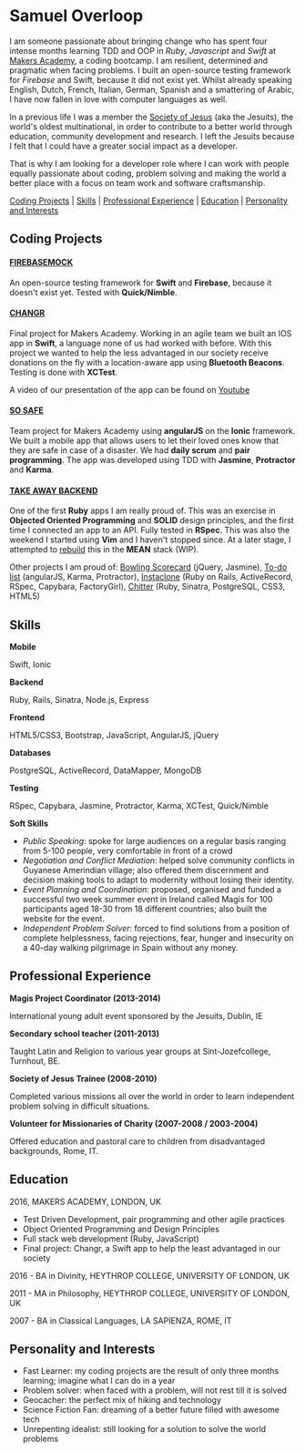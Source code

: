 Samuel Overloop
===============

I am someone passionate about bringing change who has spent four intense months learning TDD and OOP in *Ruby*, *Javascript* and *Swift* at [Makers Academy](http://www.makersacademy.com), a coding bootcamp. I am resilient, determined and pragmatic when facing problems. I built an open-source testing framework for *Firebase* and Swift, because it did not exist yet. Whilst already speaking English, Dutch, French, Italian, German, Spanish and a smattering of Arabic, I have now fallen in love with computer languages as well.

In a previous life I was a member the [Society of Jesus](http://www.jesuit.org.uk) (aka the Jesuits), the world's oldest multinational, in order to contribute to a better world through education, community development and research. I left the Jesuits because I felt that I could have a greater social impact as a developer.

That is why I am looking for a developer role where I can work with people equally passionate about coding, problem solving and making the world a better place with a focus on team work and software craftsmanship.

[Coding Projects](#coding-projects) | [Skills](#skills) | [Professional Experience](#professional-experience) | [Education](#education) | [Personality and Interests](#personality-and-interests)

Coding Projects
---------------

#### [FIREBASEMOCK](https://github.com/samover/FirebaseMock)

An open-source testing framework for **Swift** and **Firebase**, because it doesn't exist yet. Tested with **Quick/Nimble**. 

#### [CHANGR](https://github.com/samover/changr)

Final project for Makers Academy. Working in an agile team we built an IOS app in **Swift**, a language none of us had worked with before. With this project we wanted to help the less advantaged in our society receive donations on the fly with a location-aware app using **Bluetooth Beacons**. Testing is done with **XCTest**.

A video of our presentation of the app can be found on [Youtube](https://youtu.be/AyVZJ511cqI?t=96)

#### [SO SAFE](https://github.com/samover/so_safe)

Team project for Makers Academy using **angularJS** on the **Ionic** framework. We built a mobile app that allows users to let their loved ones know that they are safe in case of a disaster. We had **daily scrum** and **pair programming**. The app was developed using TDD with **Jasmine**, **Protractor** and **Karma**.

#### [TAKE AWAY BACKEND](https://github.com/samover/takeaway)

One of the first **Ruby** apps I am really proud of. This was an exercise in **Objected Oriented Programming** and **SOLID** design principles, and the first time I connected an app to an API. Fully tested in **RSpec**. This was also the weekend I started using **Vim** and I haven't stopped since. At a later stage, I attempted to [rebuild](https://github.com/Mattia46/takeaway_project) this in the **MEAN** stack (WIP).

Other projects I am proud of: [Bowling Scorecard](https://github.com/samover/bowling_scorecard) (jQuery, Jasmine), [To-do list](https://github.com/samover/todo_list) (angularJS, Karma, Protractor), [Instaclone](https://github.com/samover/instagram) (Ruby on Rails, ActiveRecord, RSpec, Capybara, FactoryGirl), [Chitter](https://github.com/samover/chitter) (Ruby, Sinatra, PostgreSQL, CSS3, HTML5)

Skills
------

**Mobile**

Swift, Ionic

**Backend**

Ruby, Rails, Sinatra, Node.js, Express

**Frontend**

HTML5/CSS3, Bootstrap, JavaScript, AngularJS, jQuery

**Databases**

PostgreSQL, ActiveRecord, DataMapper, MongoDB

**Testing**

RSpec, Capybara, Jasmine, Protractor, Karma, XCTest, Quick/Nimble

**Soft Skills**

* *Public Speaking*: spoke for large audiences on a regular basis ranging from 5-100 people, very comfortable in front of a crowd
* *Negotiation and Conflict Mediation*: helped solve community conflicts in Guyanese Amerindian village; also offered them discernment and decision making tools to adapt to modernity without losing their identity.
* *Event Planning and Coordination*: proposed, organised and funded a successful two week summer event in Ireland called Magis for 100 participants aged 18-30 from 18 different countries; also built the website for the event.
* *Independent Problem Solver*: forced to find solutions from a position of complete helplessness, facing rejections, fear, hunger and insecurity on a 40-day walking pilgrimage in Spain without any money.

Professional Experience
-----------------------
**Magis Project Coordinator (2013-2014)**

International young adult event sponsored by the Jesuits, Dublin, IE

**Secondary school teacher (2011-2013)**

Taught Latin and Religion to various year groups at Sint-Jozefcollege, Turnhout, BE.

**Society of Jesus Trainee (2008-2010)**

Completed various missions all over the world in order to learn independent problem solving in difficult situations.

**Volunteer for Missionaries of Charity (2007-2008 / 2003-2004)**

Offered education and pastoral care to children from disadvantaged backgrounds, Rome, IT.

Education
---------

2016, MAKERS ACADEMY, LONDON, UK
* Test Driven Development, pair programming and other agile practices
* Object Oriented Programming and Design Principles
* Full stack web development (Ruby, JavaScript)
* Final project: Changr, a Swift app to help the least advantaged in our society

2016 - BA in Divinity, HEYTHROP COLLEGE, UNIVERSITY OF LONDON, UK

2011 - MA in Philosophy, HEYTHROP COLLEGE, UNIVERSITY OF LONDON, UK

2007 - BA in Classical Languages, LA SAPIENZA, ROME, IT

Personality and Interests
--------------------------
* Fast Learner: my coding projects are the result of only three months learning; imagine what I can do in a year 
* Problem solver: when faced with a problem, will not rest till it is solved
* Geocacher: the perfect mix of hiking and technology
* Science Fiction Fan: dreaming of a better future filled with awesome tech
* Unrepenting idealist: still looking for a solution to solve the world problems
